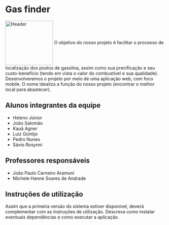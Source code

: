 # Gas finder
<img align="center" alt="Header" src="https://github.com/ICEI-PUC-Minas-PMGES-TI/pmg-es-2024-1-ti1-2010200-gas-finder/tree/master/img-logo/logo%20gasfinder.jpg" width=150px height=140px />
O objetivo do nosso projeto é facilitar o processo de localização dos postos de gasolina, assim como sua precificação e seu custo-benefício (tendo em vista o valor do combustível e sua qualidade). 
Desenvolveremos o projeto por meio de uma aplicação web, com foco mobile. 
O nome idealiza a função do nosso projeto (encontrar o melhor local para abastecer). 

## Alunos integrantes da equipe

* Heleno Júnior
* João Salomão
* Kauã Agner   
* Luiz Gontijo
* Pedro Nunes
* Sávio Rosynni 

## Professores responsáveis

* João Paulo Carneiro Aramuni
* Michele Hanne Soares de Andrade

## Instruções de utilização

Assim que a primeira versão do sistema estiver disponível, deverá complementar com as instruções de utilização. Descreva como instalar eventuais dependências e como executar a aplicação.
